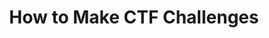 ---
credit:
- Faisal Khalid
- Thomas Quig
featured: false
location: Discord
recording: ''
slides: making_challenges.pdf
tags:
- misc
- involvement
- challenge development
time_start: 2021-04-22T18:00:00.000000-06:00
title: How to Make CTF Challenges
week_number: 12
---